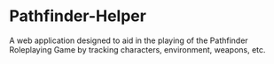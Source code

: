 # Pathfinder-Helper
A web application designed to aid in the playing of the Pathfinder Roleplaying Game by tracking characters, environment, weapons, etc.
